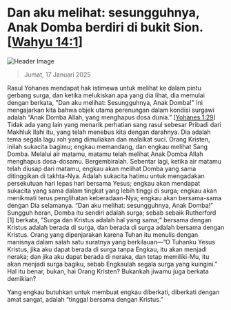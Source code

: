 
# Dan aku melihat: sesungguhnya, Anak Domba berdiri di bukit Sion. [[Wahyu 14:1](http://alkitab.sabda.org/?Wahyu%2014:1)]

![Header Image](https://alkitab.app/slice/sunrise.jpg)

> Jumat, 17 Januari 2025

Rasul Yohanes mendapat hak istimewa untuk melihat ke dalam pintu gerbang surga, dan ketika melukiskan apa yang dia lihat, dia memulai dengan berkata, "Dan aku melihat: Sesungguhnya, Anak Domba!" Ini mengajarkan kita bahwa objek utama perenungan dalam kondisi surgawi adalah “Anak Domba Allah, yang menghapus dosa dunia.” [[Yohanes 1:29](http://alkitab.sabda.org/?Yohanes%201:29)] Tidak ada yang lain yang menarik perhatian sang rasul sebesar Pribadi dari Makhluk Ilahi itu, yang telah menebus kita dengan darahnya. Dia adalah tema segala lagu roh yang dimuliakan dan malaikat suci. Orang Kristen, inilah sukacita bagimu; engkau memandang, dan engkau melihat Sang Domba. Melalui air matamu, matamu telah melihat Anak Domba Allah menghapus dosa-dosamu. Bergembiralah. Sebentar lagi, ketika air matamu telah diusap dari matamu, engkau akan melihat Domba yang sama ditinggikan di takhta-Nya. Adalah sukacita hatimu untuk mengadakan persekutuan hari lepas hari bersama Yesus; engkau akan mendapat sukacita yang sama dalam tingkat yang lebih tinggi di surga; engkau akan menikmati terus penglihatan keberadaan-Nya; engkau akan bersama-sama dengan Dia selamanya. “Dan aku melihat: sesungguhnya, Anak Domba!” Sungguh heran, Domba itu sendiri adalah surga; sebab sebaik Rutherford [1] berkata, ”Surga dan Kristus adalah hal yang sama;” bersama dengan Kristus adalah berada di surga, dan berada di surga adalah bersama dengan Kristus. Orang yang dipenjarakan karena Tuhan itu menulis dengan manisnya dalam salah satu suratnya yang berkilauan—”O Tuhanku Yesus Kristus, jika aku dapat berada di surga tanpa Engkau, itu akan menjadi neraka; dan jika aku dapat berada di neraka, dan tetap memiliki-Mu, itu akan menjadi surga bagiku, sebab Engkaulah segala surga yang kuingini.” Hal itu benar, bukan, hai Orang Kristen? Bukankah jiwamu juga berkata demikian?

Yang engkau butuhkan untuk membuat engkau diberkati, diberkati dengan amat sangat, adalah “tinggal bersama dengan Kristus.”
    